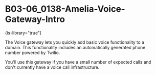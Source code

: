 # B03-06_0138-Amelia-Voice-Gateway-Intro

{is-library="true"}

<snippet id="B03-06_0138-Amelia-Voice-Gateway-Intro_snippet">



The Voice gateway lets you quickly add basic voice functionality to a domain. This functionality includes an automatically generated phone number powered by Twilio.

You'll use this gateway if you have a small number of expected calls and don't currently have a voice call infrastructure.


</snippet>